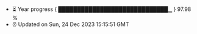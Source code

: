 - ⏳ Year progress { █████████████████████████████▁ } 97.98 %
- ⏰ Updated on Sun, 24 Dec 2023 15:15:51 GMT

